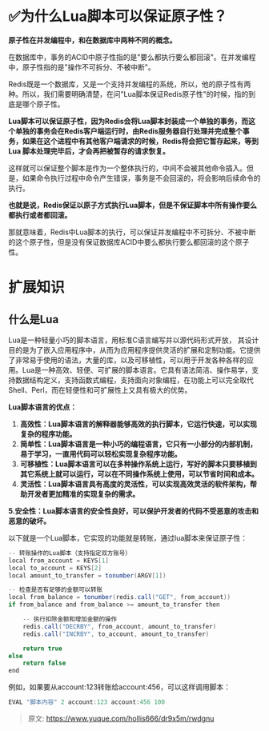 # ✅为什么Lua脚本可以保证原子性？


**原子性在并发编程中，和在数据库中两种不同的概念。**

在数据库中，事务的ACID中原子性指的是"要么都执行要么都回滚"。在并发编程中，原子性指的是"操作不可拆分、不被中断"。

Redis既是一个数据库，又是一个支持并发编程的系统，所以，他的原子性有两种。所以，我们需要明确清楚，在问"Lua脚本保证Redis原子性"的时候，指的到底是哪个原子性。

**Lua脚本可以保证原子性，因为Redis会将Lua脚本封装成一个单独的事务，而这个单独的事务会在Redis客户端运行时，由Redis服务器自行处理并完成整个事务，如果在这个进程中有其他客户端请求的时候，Redis将会把它暂存起来，等到 Lua 脚本处理完毕后，才会再把被暂存的请求恢复。**

这样就可以保证整个脚本是作为一个整体执行的，中间不会被其他命令插入。但是，如果命令执行过程中命令产生错误，事务是不会回滚的，将会影响后续命令的执行。

**也就是说，Redis保证以原子方式执行Lua脚本，但是不保证脚本中所有操作要么都执行或者都回滚。**

那就意味着，Redis中Lua脚本的执行，可以保证并发编程中不可拆分、不被中断的这个原子性，但是没有保证数据库ACID中要么都执行要么都回滚的这个原子性。




# 扩展知识


## 什么是Lua

Lua是一种轻量小巧的脚本语言，用标准C语言编写并以源代码形式开放， 其设计目的是为了嵌入应用程序中，从而为应用程序提供灵活的扩展和定制功能。它提供了非常易于使用的语法，大量的库，以及可移植性，可以用于开发各种各样的应用。Lua是一种高效、轻便、可扩展的脚本语言。它具有语法简洁、操作易学，支持数据结构定义，支持函数式编程，支持面向对象编程，在功能上可以完全取代Shell、Perl，而在轻便性和可扩展性上又具有极大的优势。

**Lua脚本语言的优点：**

1. **高效性：Lua脚本语言的解释器能够高效的执行脚本，它运行快速，可以实现复杂的程序功能。**
2. **简单性：Lua脚本语言是一种小巧的编程语言，它只有一小部分的内部机制，易于学习，一直用代码可以轻松实现复杂程序功能。**
3. **可移植性：Lua脚本语言可以在多种操作系统上运行，写好的脚本只要移植到其它系统上就可以运行，可以在不同操作系统上使用，可以节省时间和成本。**
4. **灵活性：Lua脚本语言具有高度的灵活性，可以实现高效灵活的软件架构，帮助开发者更加精准的实现复杂的需求。**

**5.安全性：Lua脚本语言的安全性良好，可以保护开发者的代码不受恶意的攻击和恶意的破坏。**

以下就是一个Lua脚本，它实现的功能就是转账，通过lua脚本来保证原子性：
```java
-- 转账操作的Lua脚本（支持指定双方账号）
local from_account = KEYS[1]
local to_account = KEYS[2]
local amount_to_transfer = tonumber(ARGV[1])

-- 检查是否有足够的金额可以转账
local from_balance = tonumber(redis.call("GET", from_account))
if from_balance and from_balance >= amount_to_transfer then

    -- 执行扣除金额和增加金额的操作
    redis.call("DECRBY", from_account, amount_to_transfer)
    redis.call("INCRBY", to_account, amount_to_transfer)

    return true
else
    return false
end

```


例如，如果要从account:123转账给account:456，可以这样调用脚本：

```java
EVAL "脚本内容" 2 account:123 account:456 100
```


> 原文: <https://www.yuque.com/hollis666/dr9x5m/rwdgnu>